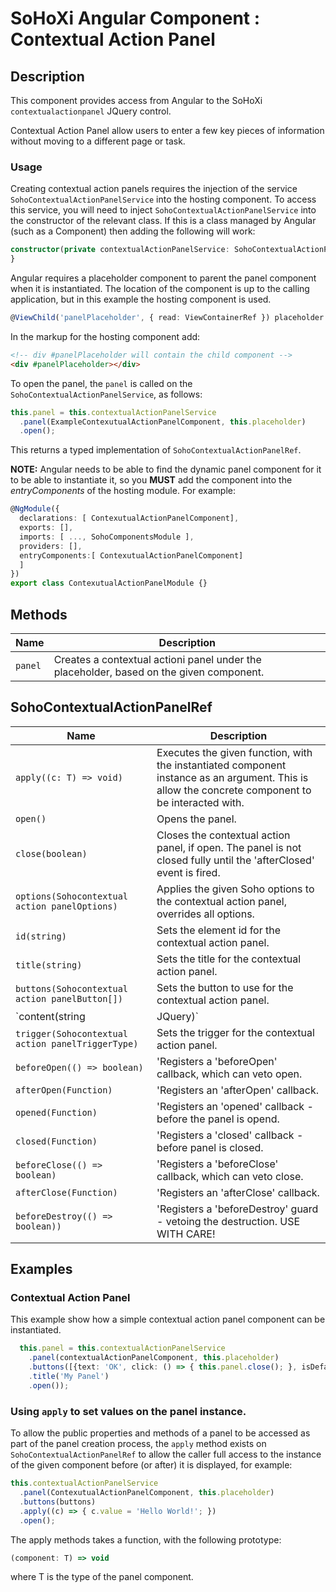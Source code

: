 # SoHoXi Angular Component : Contextual Action Panel

## Description

This component provides access from Angular to the SoHoXi `contextualactionpanel` JQuery control.

Contextual Action Panel allow users to enter a few key pieces of information without moving to a different page or task.

### Usage

Creating contextual action panels requires the injection of the service `SohoContextualActionPanelService` into the hosting component.
To access this service, you will need to inject `SohoContextualActionPanelService` into the constructor of the relevant class.
If this is a class managed by Angular (such as a Component) then adding the following will work:

```typescript
constructor(private contextualActionPanelService: SohoContextualActionPanelService) {
}
```

Angular requires a placeholder component to parent the
panel component when it is instantiated.  The location of the component
is up to the calling application, but in this example the hosting component
is used.

```typescript
@ViewChild('panelPlaceholder', { read: ViewContainerRef }) placeholder: ViewContainerRef;
```

In the markup for the hosting component add:

```html
<!-- div #panelPlaceholder will contain the child component -->
<div #panelPlaceholder></div>
```

To open the panel, the `panel` is called on the `SohoContextualActionPanelService`, as follows:

```typescript
this.panel = this.contextualActionPanelService
  .panel(ExampleContexutualActionPanelComponent, this.placeholder)
  .open();
```

This returns a typed implementation of `SohoContextualActionPanelRef`.

**NOTE:**  Angular needs to be able to find the dynamic panel component for it to be able to
instantiate it, so you **MUST** add the component into the *entryComponents* of the hosting
module. For example:

```typescript
@NgModule({
  declarations: [ ContexutualActionPanelComponent],
  exports: [],
  imports: [ ..., SohoComponentsModule ],
  providers: [],
  entryComponents:[ ContexutualActionPanelComponent]
  ]
})
export class ContexutualActionPanelModule {}
```

## Methods

| Name | Description |
| --- | --- |
| `panel` | Creates a contextual actioni panel under the placeholder, based on the given component. |

## SohoContextualActionPanelRef

| Name | Description |
| --- | --- |
| `apply((c: T) => void)` | Executes the given function, with the instantiated component instance as an argument.  This is allow the concrete component to be interacted with. |
| `open()` | Opens the panel. |
| `close(boolean)` | Closes the contextual action panel, if open.  The panel is not closed fully until the 'afterClosed' event is fired. |
| `options(Sohocontextual action panelOptions)` | Applies the given Soho options to the contextual action panel, overrides all options. |
| `id(string)` | Sets the element id for the contextual action panel. |
| `title(string)` | Sets the title for the contextual action panel. |
| `buttons(Sohocontextual action panelButton[])` | Sets the button to use for the contextual action panel. |
| `content(string | JQuery)` | Defines the content of the panel, if not using an Angular component. |
| `trigger(Sohocontextual action panelTriggerType)` | Sets the trigger for the contextual action panel. |
| `beforeOpen(() => boolean)` | 'Registers a 'beforeOpen' callback, which can veto open. |
| `afterOpen(Function)` | 'Registers an 'afterOpen' callback. |
| `opened(Function)` | 'Registers an 'opened' callback - before the panel is opend. |
| `closed(Function)` | 'Registers a 'closed' callback - before panel is closed. |
| `beforeClose(() => boolean)` | 'Registers a 'beforeClose' callback, which can veto close. |
| `afterClose(Function)` | 'Registers an 'afterClose' callback. |
| `beforeDestroy(() => boolean))` | 'Registers a 'beforeDestroy' guard - vetoing the destruction. USE WITH CARE! |

## Examples

### Contextual Action Panel

This example show how a simple contextual action panel component can be instantiated.

```typescript
  this.panel = this.contextualActionPanelService
    .panel(contextualActionPanelComponent, this.placeholder)
    .buttons([{text: 'OK', click: () => { this.panel.close(); }, isDefault: true}])
    .title('My Panel')
    .open());
```

### Using `apply` to set values on the panel instance.

To allow the public properties and methods of a panel to be accessed as
part of the panel creation process, the `apply` method exists on `SohoContextualActionPanelRef`
to allow the caller full access to the instance of the given component before
(or after) it is displayed, for example:

```typescript
this.contextualActionPanelService
  .panel(ContexutualActionPanelComponent, this.placeholder)
  .buttons(buttons)
  .apply((c) => { c.value = 'Hello World!'; })
  .open();
  ```

The apply methods takes a function, with the following prototype:

```typescript
(component: T) => void
```

where T is the type of the panel component.
